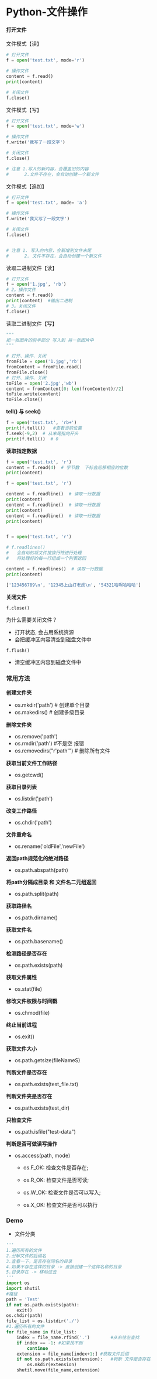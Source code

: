 # Python-文件操作

#### 打开文件

文件模式【读】

```python
# 打开文件
f = open('test.txt', mode='r')

# 操作文件
content = f.read()
print(content)

# 关闭文件
f.close()
```

文件模式【写】

```python
# 打开文件
f = open('test.txt', mode='w')

# 操作文件
f.write('我写了一段文字')

# 关闭文件
f.close()

# 注意 1.写入的新内容，会覆盖旧的内容
#      2.文件不存在，会自动创建一个新文件
```

文件模式【追加】

```python
# 打开文件
f = open('test.txt', mode= 'a')

# 操作文件
f.write('我又写了一段文字')

# 关闭文件
f.close()


# 注意 1. 写入的内容，会新增到文件末尾
#      2. 文件不存在，会自动创建一个新文件
```

读取二进制文件【读】

```python
# 打开文件
f = open('1.jpg', 'rb')
# 2。操作文件 
content = f.read()
print(content)  #输出二进制
# 3。关闭文件 
f.close()
```

读取二进制文件【写】

```python
"""
把一张图片的前半部分 写入到 另一张图片中
"""

# 打开、操作、关闭
fromFile = open('1.jpg','rb')
fromContent = fromFile.read()
fromFile.close()
# 打开、操作、关闭
toFile = open('2.jpg','wb')
content = fromContent[0: len(fromContent)//2]
toFile.write(content)
toFile.close()
```

**tell() 与 seek()**

```python
f = open('test.txt', 'rb+')
print(f.tell())   #查看当前位置
f.seek(-9,2)  # 从末尾指向开头
print(f.tell())  # 0
```

**读取指定数据**

```python
f = open('test.txt', 'r')
content = f.read(4)  # 字节数  下标会后移相应的位数
print(content)
```

```python
f = open('test.txt', 'r')

content = f.readline()  # 读取一行数据
print(content)
content = f.readline()  # 读取一行数据
print(content)
content = f.readline()  # 读取一行数据
print(content)
```

```python

f = open('test.txt', 'r')

# f.readlines()
# 	会自动的将文件按换行符进行处理
# 	将处理好的每一行组成一个列表返回

content = f.readlines()  # 读取一行数据
print(content)

['123456789\n', '12345上山打老虎\n', '54321哈啊哈哈哈']
```

**关闭文件**


`f.close()`

为什么需要关闭文件？

- 打开状态, 会占用系统资源
- 会把缓冲区内容清空到磁盘文件中

`f.flush()`

- 清空缓冲区内容到磁盘文件中

### 常用方法

**创建文件夹**

- os.mkdir('path')  # 创建单个目录
- os.makedirs()    # 创建多级目录

**删除文件夹**

- os.remove('path')
- os.rmdir('path')  #不是空 报错
- os.removedirs("r'path'") # 删除所有文件

**获取当前文件工作路径**

- os.getcwd()

**获取目录列表**

- os.listdir('path')

**改变工作路径**

- os.chdir('path')

**文件重命名**

- os.rename('oldFile','newFile')

**返回path规范化的绝对路径**

- os.path.abspath(path)


**将path分隔成目录 和 文件名二元组返回**

- os.path.split(path)

**获取路径名**

- os.path.dirname()

**获取文件名**

- os.path.basename()

**检测路径是否存在**

- os.path.exists(path)

**获取文件属性**

- os.stat(file)

**修改文件权限与时间戳**

- os.chmod(file)

**终止当前进程**

- os.exit()

**获取文件大小**

- os.path.getsize(fileNameS)

**判断文件是否存在**

- os.path.exists(test_file.txt)

**判断文件夹是否存在**

- os.path.exists(test_dir)

**只检查文件**

- os.path.isfile("test-data")

**判断是否可做读写操作**

- os.access(path, mode)
	- os.F_OK: 检查文件是否存在;

	- os.R_OK: 检查文件是否可读;

	- os.W_OK: 检查文件是否可以写入;

	- os.X_OK: 检查文件是否可以执行



### Demo

- 文件分类

```python
'''
1.遍历所有的文件
2.分解文件的后缀名
3.查看一下，是否存在同名的目录
4.如果不存在这样的目录 -> 直接创建一个这样名称的目录
5.目录存在 -> 移动过去
'''
import os
import shutil
#路径
path = 'Test'
if not os.path.exists(path):
    exit()
os.chdir(path)
file_list = os.listdir('./')
#1.遍历所有的文件
for file_name in file_list:
    index = file_name.rfind('.')        #从右往左查找
    if index == -1: #如果找不到
        continue
    extension = file_name[index+1:] #获取文件后缀
    if not os.path.exists(extension):   #判断 文件是否存在
        os.mkdir(extension)
    shutil.move(file_name,extension)
```